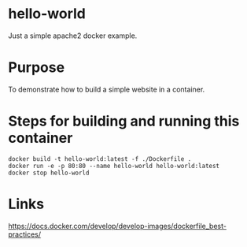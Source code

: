 # hello-world
Just a simple apache2 docker example.

# Purpose
To demonstrate how to build a simple website in a container.

# Steps for building and running this container
    docker build -t hello-world:latest -f ./Dockerfile .
    docker run -e -p 80:80 --name hello-world hello-world:latest
    docker stop hello-world

# Links
https://docs.docker.com/develop/develop-images/dockerfile_best-practices/

